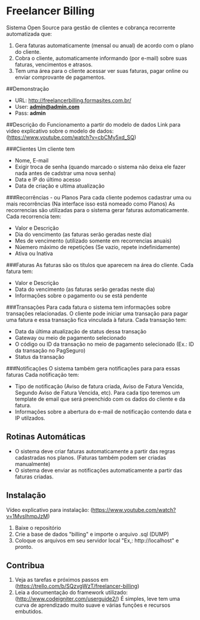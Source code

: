 # Freelancer Billing
Sistema Open Source para gestão de clientes e cobrança recorrente automatizada que:

1. Gera faturas automaticamente (mensal ou anual) de acordo com o plano do cliente.
2. Cobra o cliente, automaticamente informando (por e-mail) sobre suas faturas, vencimentos e atrasos.
3. Tem uma área para o cliente acessar ver suas faturas, pagar online ou enviar comprovante de pagamentos.

##Demonstração
- URL: http://freelancerbilling.formasites.com.br/
- User: **admin@admin.com**
- Pass: **admin**

##Descrição do Funcionamento a partir do modelo de dados
Link para video explicativo sobre o modelo de dados: (https://www.youtube.com/watch?v=cbCMy5xd_SQ)

###Clientes
Um cliente tem
- Nome, E-mail
- Exigir troca de senha (quando marcado o sistema não deixa ele fazer nada antes de cadstrar uma nova senha)
- Data e IP do último acesso
- Data de criação e ultima atualização
		
###Recorrências - ou Planos
Para cada cliente podemos cadastrar uma ou mais recorrências (Na interface isso está nomeado como Planos) As recorrencias são utilizadas para o sistema gerar faturas automaticamente.
Cada recorrencia tem:
- Valor e Descrição
- Dia do vencimento (as faturas serão geradas neste dia)
- Mes de vencimento (utilizado somente em recorrencias anuais)
- Núemero máximo de repetições (Se vazio, repete indefinidamente)
- Ativa ou Inativa
	
###Faturas
As faturas são os títulos que aparecem na área do cliente.
Cada fatura tem:
- Valor e Descrição
- Data do vencimento (as faturas serão geradas neste dia)
- Informações sobre o pagamento ou se está pendente
			
###Transações
Para cada fatura o sistema tem informações sobre transações relacionadas. O cliente pode iniciar uma transação para pagar uma fatura e essa transação fica vinculada à fatura.
Cada transação tem:
* Data da última atualização de status dessa transação
* Gateway ou meio de pagamento selecionado
* O código ou ID da transação no meio de pagamento selecionado (Ex.: ID da transação no PagSeguro)
* Status da transação
			
###Notificações
O sistema também gera notificações para para essas faturas
Cada notificação tem:
* Tipo de notificação (Aviso de fatura criada, Aviso de Fatura Vencida, Segundo Aviso de Fatura Vencida, etc). Para cada tipo teremos um template de email que será preenchido com os dados do cliente e da fatura.
* Informações sobre a abertura do e-mail de notificação contendo data e IP utilzados.

## Rotinas Automáticas
* O sistema deve criar faturas automaticamente a partir das regras cadastradas nos planos. (Faturas também podem ser criadas manualmente)
* O sistema deve enviar as notificações automaticamente a partir das faturas criadas.
			 
## Instalação
Vídeo explicativo para instalação: (https://www.youtube.com/watch?v=1MvsIhmpJzM)

1. Baixe o repositório
2. Crie a base de dados "billing" e importe o arquivo .sql (DUMP)
3. Coloque os arquivos em seu servidor local "Ex,: http://localhost" e pronto.

## Contribua

1. Veja as tarefas e próximos passos em (https://trello.com/b/SQzvgWzT/freelancer-billing)
2. Leia a documentação do framework utilizado: (http://www.codeigniter.com/userguide2/) É simples, leve tem uma curva de aprendizado muito suave e várias funções e recursos embutidos.
